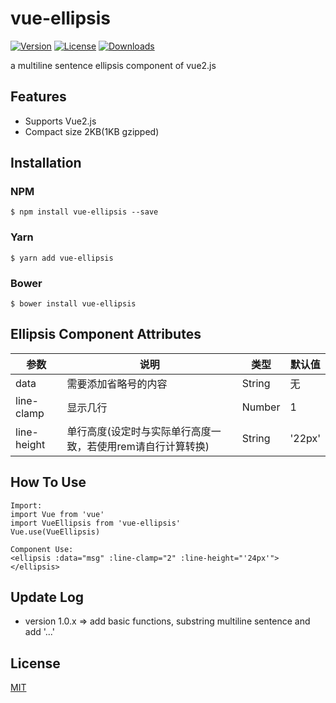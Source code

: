 # vue-ellipsis

[![Version](https://img.shields.io/npm/v/vue-ellipsis.svg)](https://www.npmjs.com/package/vue-ellipsis) [![License](https://img.shields.io/npm/l/vue-ellipsis.svg)](https://www.npmjs.com/package/vue-ellipsis) [![Downloads](https://img.shields.io/npm/dt/vue-ellipsis.svg)](https://www.npmjs.com/package/vue-ellipsis)

a multiline sentence ellipsis component of vue2.js

## Features
- Supports Vue2.js
- Compact size 2KB(1KB gzipped)

## Installation

### NPM
```
$ npm install vue-ellipsis --save
```
### Yarn
```
$ yarn add vue-ellipsis
```

### Bower
```
$ bower install vue-ellipsis
```

## Ellipsis Component Attributes

| 参数        | 说明           | 类型               | 默认值       |
|------------|----------------|--------------------|--------------|
| data | 需要添加省略号的内容 | String | 无   |
| line-clamp  | 显示几行 | Number | 1  |
| line-height | 单行高度(设定时与实际单行高度一致，若使用rem请自行计算转换)  | String | '22px'   |


## How To Use

```
Import:
import Vue from 'vue'
import VueEllipsis from 'vue-ellipsis'
Vue.use(VueEllipsis)

Component Use:
<ellipsis :data="msg" :line-clamp="2" :line-height="'24px'"></ellipsis>

```

## Update Log

- version 1.0.x => add basic functions, substring multiline sentence and add '...'


## License

[MIT](http://opensource.org/licenses/MIT)
